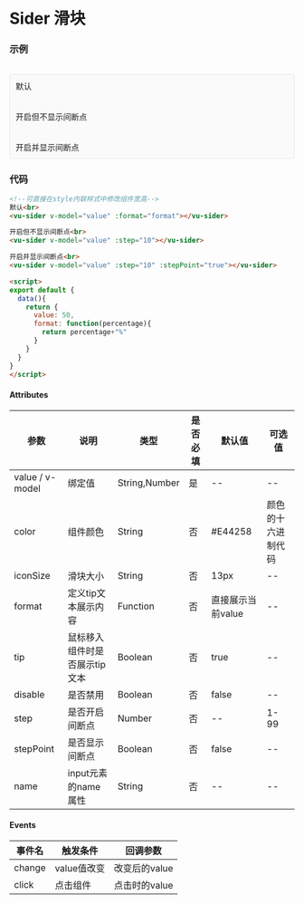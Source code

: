 # Sider 滑块

### 示例

<br>
<div style="border:1px solid #e4e7ed;border-radius:5px;padding:10px;background-color:#FAFAFA;">
  默认<br>
  <vu-sider v-model="value1" :format="format"></vu-sider><br><br>
  开启但不显示间断点<br>
  <vu-sider v-model="value2" :step="10"></vu-sider><br><br>
  开启并显示间断点<br>
  <vu-sider v-model="value3" :step="10" :stepPoint="true"></vu-sider>
</div>

<script>
export default {
  data(){
    return {
      value1: 50,
      value2: 50,
      value3: 50,
      format: function(percentage){
        return percentage+"%"
      }
    }
  }
}
</script>

### 代码
```html
<!--可直接在style内联样式中修改组件宽高-->
默认<br>
<vu-sider v-model="value" :format="format"></vu-sider>

开启但不显示间断点<br>
<vu-sider v-model="value" :step="10"></vu-sider>

开启并显示间断点<br>
<vu-sider v-model="value" :step="10" :stepPoint="true"></vu-sider>

<script>
export default {
  data(){
    return {
      value: 50,
      format: function(percentage){
        return percentage+"%"
      }
    }
  }
}
</script>
```

#### Attributes
| 参数 | 说明 | 类型 | 是否必填 | 默认值 | 可选值 |
| ---  | --- | ---  | ---      | ---   | ---   |
| value / v-model | 绑定值 | String,Number | 是 | -- | --|
| color | 组件颜色 | String | 否 | #E44258 | 颜色的十六进制代码 |
| iconSize | 滑块大小 | String | 否 | 13px | -- |
| format | 定义tip文本展示内容 | Function | 否 | 直接展示当前value | -- |
| tip | 鼠标移入组件时是否展示tip文本 | Boolean | 否 | true | -- |
| disable | 是否禁用 | Boolean | 否 | false |-- |
| step | 是否开启间断点 | Number | 否 | -- | 1-99 |
| stepPoint | 是否显示间断点 | Boolean | 否 | false | -- |
| name | input元素的name属性 | String | 否 | -- | -- |


#### Events
| 事件名 | 触发条件 | 回调参数 |
|  ---  | ---  | ---  | 
| change | value值改变 | 改变后的value |
| click | 点击组件 | 点击时的value |

